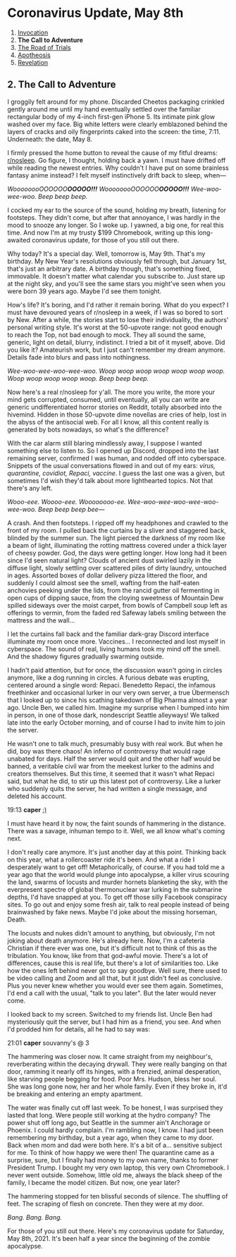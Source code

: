 <div style="margin: 0 auto; max-width: 36em;">
<h1>Coronavirus Update, May 8th</h1>

<ol>
  <li><a href="/blog/2005-covid-post/1-invocation/">Invocation</a></li>
  <li><strong>The Call to Adventure</strong></li>
  <li><a href="/blog/2005-covid-post/3-road-of-trials/">The Road of Trials</a></li>
  <li><a href="/blog/2005-covid-post/4-apotheosis/">Apotheosis</a></li>
  <li><a href="/blog/2005-covid-post/5-revelation/">Revelation</a></li>
</ol>

<h2>2. The Call to Adventure</h2>

<p>I groggily felt around for my phone. Discarded Cheetos packaging crinkled gently around me until my hand eventually settled over the familiar rectangular body of my 4-inch first-gen iPhone 5. Its intimate pink glow washed over my face. Big white letters were clearly emblazoned behind the layers of cracks and oily fingerprints caked into the screen: the time, 7:11. Underneath: the date, May 8.</p>

<p>I firmly pressed the home button to reveal the cause of my fitful dreams: <a href="https://www.reddit.com/r/nosleep/">r/nosleep</a>. Go figure, I thought, holding back a yawn. I must have drifted off while reading the newest entries. Why couldn't I have put on some brainless fantasy anime instead? I felt myself instinctively drift back to sleep, when―</p>

<p><em>WoooooooOOOOOO<strong>OOOOO!!!</strong> WoooooooOOOOOO<strong>OOOOO!!!</strong> Wee-woo-wee-woo. Beep beep beep.</em></p>

<p>I cocked my ear to the source of the sound, holding my breath, listening for footsteps. They didn't come, but after that annoyance, I was hardly in the mood to snooze any longer. So I woke up. I yawned, a big one, for real this time. And now I'm at my trusty $199 Chromebook, writing up this long-awaited coronavirus update, for those of you still out there.</p>

<p>Why today? It's a special day. Well, tomorrow is, May 9th. That's my birthday. My New Year's resolutions obviously fell through, but January 1st, that's just an arbitrary date. A birthday though, that's something fixed, immovable. It doesn't matter what calendar you subscribe to. Just stare up at the night sky, and you'll see the same stars you might've seen when you were born 39 years ago. Maybe I'd see them tonight.</p>

<p>How's life? It's boring, and I'd rather it remain boring. What do you expect? I must have devoured years of r/nosleep in a week, if I was so bored to sort by New. After a while, the stories start to lose their individuality, the authors' personal writing style. It's worst at the 50-upvote range: not good enough to reach the Top, not bad enough to mock. They all sound the same, generic, light on detail, blurry, indistinct. I tried a bit of it myself, above. Did you like it? Amateurish work, but I just can't remember my dream anymore. Details fade into blurs and pass into nothingness.</p>

<p><em>Wee-woo-wee-woo-wee-woo. Woop woop woop woop woop woop woop. Woop woop woop woop woop. Beep beep beep.</em></p>

<p>Now here's a real r/nosleep for y'all. The more you write, the more your mind gets corrupted, consumed, until eventually, all you can write are generic undifferentiated horror stories on Reddit, totally absorbed into the hivemind. Hidden in those 50-upvote dime novellas are cries of help, lost in the abyss of the antisocial web. For all I know, all this content really is generated by bots nowadays, so what's the difference?</p>

<p>With the car alarm still blaring mindlessly away, I suppose I wanted something else to listen to. So I opened up Discord, dropped into the last remaining server, confirmed I was human, and nodded off into cyberspace. Snippets of the usual conversations flowed in and out of my ears: <em>virus, quarantine, covidiot, Repaci, vaccine</em>. I guess the last one was a given, but sometimes I'd wish they'd talk about more lighthearted topics. Not that there's any left.</p>

<p><em>Wooo-eee. Woooo-eee. Woooooooo-ee. Wee-woo-wee-woo-wee-woo-wee-woo. Beep beep beep bee</em>―</p>

<p>A crash. And then footsteps. I ripped off my headphones and crawled to the front of my room. I pulled back the curtains by a sliver and staggered back, blinded by the summer sun. The light pierced the darkness of my room like a beam of light, illuminating the rotting mattress covered under a thick layer of cheesy powder. God, the days were getting longer. How long had it been since I'd seen natural light? Clouds of ancient dust swirled lazily in the diffuse light, slowly settling over scattered piles of dirty laundry, untouched in ages. Assorted boxes of dollar delivery pizza littered the floor, and suddenly I could almost see the smell, wafting from the half-eaten anchovies peeking under the lids, from the rancid gutter oil fermenting in open cups of dipping sauce, from the cloying sweetness of Mountain Dew spilled sideways over the moist carpet, from bowls of Campbell soup left as offerings to vermin, from the faded red Safeway labels smiling between the mattress and the wall...</p>

<p>I let the curtains fall back and the familiar dark-gray Discord interface illuminate my room once more. Vaccines... I reconnected and lost myself in cyberspace. The sound of real, living humans took my mind off the smell. And the shadowy figures gradually swarming outside.</p>

<p>I hadn't paid attention, but for once, the discussion wasn't going in circles anymore, like a dog running in circles. A furious debate was erupting, centered around a single word: Repaci. Benedetto Repaci, the infamous freethinker and occasional lurker in our very own server, a true Übermensch that I looked up to since his scathing takedown of Big Pharma almost a year ago. Uncle Ben, we called him. Imagine my surprise when I bumped into him in person, in one of those dark, nondescript Seattle alleyways! We talked late into the early October morning, and of course I had to invite him to join the server.</p>

<p>He wasn't one to talk much, presumably busy with real work. But when he did, boy was there chaos! An inferno of controversy that would rage unabated for days. Half the server would quit and the other half would be banned, a veritable civil war from the meekest lurker to the admins and creators themselves. But this time, it seemed that it wasn't what Repaci said, but what he did, to stir up this latest pot of controversy. Like a lurker who suddenly quits the server, he had written a single message, and deleted his account.</p>

<p>19:13 <strong>caper</strong> <a href="https://docs.google.com/document/d/1CBd_0h3nwLxtjzsBR3cG4-TnFPbmASxyBTWmGbZ301o/">:)</a></p>

<p>I must have heard it by now, the faint sounds of hammering in the distance. There was a savage, inhuman tempo to it. Well, we all know what's coming next.</p>

<p>I don't really care anymore. It's just another day at this point. Thinking back on this year, what a rollercoaster ride it's been. And what a ride I desperately want to get off! Metaphorically, of course. If you had told me a year ago that the world would plunge into apocalypse, a killer virus scouring the land, swarms of locusts and murder hornets blanketing the sky, with the everpresent spectre of global thermonuclear war lurking in the submarine depths, I'd have snapped at you. To get off those silly Facebook conspiracy sites. To go out and enjoy some fresh air, talk to real people instead of being brainwashed by fake news. Maybe I'd joke about the missing horseman, Death.</p>

<p>The locusts and nukes didn't amount to anything, but obviously, I'm not joking about death anymore. He's already here. Now, I'm a cafeteria Christian if there ever was one, but it's difficult not to think of this as the tribulation. You know, like from that god-awful movie. There's a lot of differences, cause this is real life, but there's a lot of similarities too. Like how the ones left behind never got to say goodbye. Well sure, there used to be video calling and Zoom and all that, but it just didn't feel as conclusive. Plus you never knew whether you would ever see them again. Sometimes, I'd end a call with the usual, "talk to you later". But the later would never come.</p>

<p>I looked back to my screen. Switched to my friends list. Uncle Ben had mysteriously quit the server, but I had him as a friend, you see. And when I'd prodded him for details, all he had to say was:</p>

<p>21:01 <strong>caper</strong> souvanny's @ 3</p>

<p>The hammering was closer now. It came straight from my neighbour's, reverberating within the decaying drywall. They were really banging on that door, ramming it nearly off its hinges, with a frenzied, animal desperation, like starving people begging for food. Poor Mrs. Hudson, bless her soul. She was long gone now, her and her whole family. Even if they broke in, it'd be breaking and entering an empty apartment.</p>

<p>The water was finally cut off last week. To be honest, I was surprised they lasted that long. Were people still working at the hydro company? The power shut off long ago, but Seattle in the summer ain't Anchorage or Phoenix. I could hardly complain. I'm rambling now, I know. I had just been remembering my birthday, but a year ago, when they came to my door. Back when mom and dad were both here. It's a bit of a... sensitive subject for me. To think of how happy we were then! The quarantine came as a surprise, sure, but I finally had money to my own name, thanks to former President Trump. I bought my very own laptop, this very own Chromebook. I never went outside. Somehow, little old me, always the black sheep of the family, I became the model citizen. But now, one year later?</p>

<p>The hammering stopped for ten blissful seconds of silence. The shuffling of feet. The scraping of flesh on concrete. Then they were at my door.</p>

<p><em>Bang. Bang. Bang.</em></p>

<p>For those of you still out there. Here's my coronavirus update for Saturday, May 8th, 2021. It's been half a year since the beginning of the zombie apocalypse.</p>
</div>
